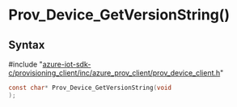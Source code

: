 # Prov_Device_GetVersionString()

## Syntax

\#include "[azure-iot-sdk-c/provisioning_client/inc/azure_prov_client/prov_device_client.h](../iot-c-ref-prov-device-client-h.md)"  
```C
const char* Prov_Device_GetVersionString(void
);
```

